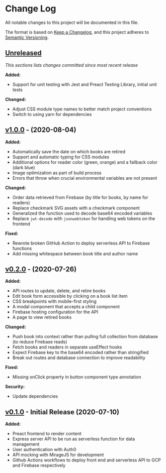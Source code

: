 # Change Log

All notable changes to this project will be documented in this file.

The format is based on [Keep a Changelog](https://keepachangelog.com/en/1.0.0/),
and this project adheres to [Semantic Versioning](https://semver.org/spec/v2.0.0.html).

## [Unreleased](https://github.com/mrewers/library/compare/v1.0.0...HEAD)

_This sections lists changes committed since most recent release_

**Added:**

- Support for unit testing with Jest and Preact Testing Library, initial unit tests

**Changed:**

- Adjust CSS module type names to better match project conventions
- Switch to using yarn for dependencies

## [v1.0.0](https://github.com/mrewers/library/compare/v0.2.0...v1.0.0) - (2020-08-04)

**Added:**

- Automatically save the date on which books are retired
- Support and automatic typing for CSS modules
- Additional options for reader color (green, orange) and a fallback color (dark blue)
- Image optimization as part of build process
- Errors that throw when crucial environmental variables are not present

**Changed:**

- Order data retrieved from Firebase (by title for books, by name for readers)
- Replace checkmark SVG assets with a checkmark component
- Generalized the function used to decode base64 encoded variables
- Replace `jwt-decode` with `jsonwebtoken` for handling web tokens on the frontend

**Fixed:**

- Rewrote broken GitHub Action to deploy serverless API to Firebase functions
- Add missing whitespace between book title and author name

## [v0.2.0](https://github.com/mrewers/library/compare/v0.1.0...v0.2.0) - (2020-07-26)

**Added:**

- API routes to update, delete, and retire books
- Edit book form accessible by clicking on a book list item
- CSS breakpoints with mobile-first styling
- A modal component that accepts a child component
- Firebase hosting configuration for the API
- A page to view retired books

**Changed:**

- Push book into context rather than pulling full collection from database (to reduce Firebase reads)
- Fetch books and readers in separate useEffect hooks
- Expect Firebase key to the base64 encoded rather than stringified
- Break out routes and database connection to improve readability

**Fixed:**

- Missing onClick property in button component type annotation

**Security:**

- Update dependencies

## [v0.1.0](https://github.com/mrewers/library/tree/v0.1.0) - Initial Release (2020-07-10)

**Added:**

- Preact frontend to render content
- Express server API to be run as serverless function for data management
- User authentication with Auth0
- API mocking with MirageJS for development
- Github Actions workflows to deploy front end and serverless API to GCP and Firebase respectively
